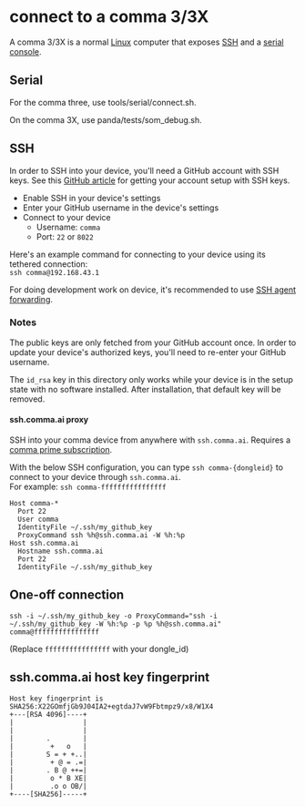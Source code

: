 # connect to a comma 3/3X

A comma 3/3X is a normal [Linux](https://github.com/commaai/agnos-builder) computer that exposes [SSH](https://wiki.archlinux.org/title/Secure_Shell) and a [serial console](https://wiki.archlinux.org/title/Working_with_the_serial_console).

## Serial

For the comma three, use tools/serial/connect.sh.

On the comma 3X, use panda/tests/som_debug.sh.

## SSH

In order to SSH into your device, you'll need a GitHub account with SSH keys. See this [GitHub article](https://docs.github.com/en/github/authenticating-to-github/connecting-to-github-with-ssh) for getting your account setup with SSH keys.

* Enable SSH in your device's settings
* Enter your GitHub username in the device's settings
* Connect to your device
  * Username: `comma`
  * Port: `22` or `8022`

Here's an example command for connecting to your device using its tethered connection:<br />
`ssh comma@192.168.43.1`

For doing development work on device, it's recommended to use [SSH agent forwarding](https://docs.github.com/en/developers/overview/using-ssh-agent-forwarding).

### Notes

The public keys are only fetched from your GitHub account once. In order to update your device's authorized keys, you'll need to re-enter your GitHub username.

The `id_rsa` key in this directory only works while your device is in the setup state with no software installed. After installation, that default key will be removed.

#### ssh.comma.ai proxy

SSH into your comma device from anywhere with `ssh.comma.ai`. Requires a [comma prime subscription](https://comma.ai/connect).

With the below SSH configuration, you can type `ssh comma-{dongleid}` to connect to your device through `ssh.comma.ai`.<br />
For example: `ssh comma-ffffffffffffffff`

```
Host comma-*
  Port 22
  User comma
  IdentityFile ~/.ssh/my_github_key
  ProxyCommand ssh %h@ssh.comma.ai -W %h:%p
Host ssh.comma.ai
  Hostname ssh.comma.ai
  Port 22
  IdentityFile ~/.ssh/my_github_key
```

## One-off connection

```
ssh -i ~/.ssh/my_github_key -o ProxyCommand="ssh -i ~/.ssh/my_github_key -W %h:%p -p %p %h@ssh.comma.ai" comma@ffffffffffffffff
```
(Replace `ffffffffffffffff` with your dongle_id)

## ssh.comma.ai host key fingerprint

```
Host key fingerprint is SHA256:X22GOmfjGb9J04IA2+egtdaJ7vW9Fbtmpz9/x8/W1X4
+---[RSA 4096]----+
|                 |
|                 |
|        .        |
|         +   o   |
|        S = + +..|
|         + @ = .=|
|        . B @ ++=|
|         o * B XE|
|         .o o OB/|
+----[SHA256]-----+
```
